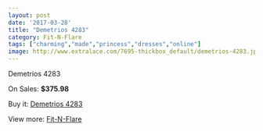 ```yaml
---
layout: post
date: '2017-03-28'
title: "Demetrios 4283"
category: Fit-N-Flare
tags: ["charming","made","princess","dresses","online"]
image: http://www.extralace.com/7695-thickbox_default/demetrios-4283.jpg
---
```

Demetrios 4283

On Sales: **$375.98**
<a href="https://www.extralace.com/fit-n-flare/3641-demetrios-4283.html"><amp-img layout="responsive" width="600" height="600" src="//www.extralace.com/7695-thickbox_default/demetrios-4283.jpg" alt="Demetrios 4283 0" /></a>
<a href="https://www.extralace.com/fit-n-flare/3641-demetrios-4283.html"><amp-img layout="responsive" width="600" height="600" src="//www.extralace.com/7696-thickbox_default/demetrios-4283.jpg" alt="Demetrios 4283 1" /></a>

Buy it: [Demetrios 4283](https://www.extralace.com/fit-n-flare/3641-demetrios-4283.html "Demetrios 4283")

View more: [Fit-N-Flare](https://www.extralace.com/4-fit-n-flare "Fit-N-Flare")